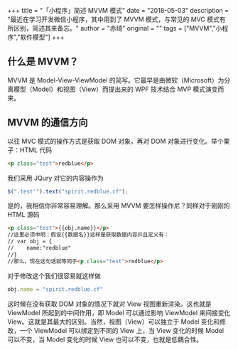 +++
title = "「小程序」简述 MVVM 模式"
date = "2018-05-03"
description = "最近在学习开发微信小程序，其中用到了 MVVM 模式，与常见的 MVC 模式有所区别，简述其来备忘。"
author = "赤琦"
original = ""
tags = ["MVVM","小程序","软件模型"]
+++

## 什么是 MVVM？

MVVM 是 Model-View-ViewModel 的简写。它最早是由微软（Microsoft）为分离模型（Model）和视图（View）而提出来的 WPF 技术结合 MVP 模式演变而来。

## MVVM 的通信方向

以往 MVC 模式的操作方式是获取 DOM 对象，再对 DOM 对象进行变化。举个栗子：HTML 代码

```html
<p class="test">redblue</p>
```

我们采用 JQury 对它的内容操作为

```js
$(".test'").text("spirit.redblue.cf");
```

是的，我相信你非常容易理解。那么采用 MVVM 要怎样操作尼？同样对于刚刚的 HTML 源码

```html
<p class="test">{{obj.name}}</p>
//这里必须申明：假设{{数据名}}这样是获取数据内容并且定义有：
// var obj = {
//    name:"redblue"
//}
//那么，现在这句话就等同于<p class="test">redblue</p>
```

对于修改这个我们很容易就这样做

```js
obj.name = "spirit.redblue.cf"
```

这时候在没有获取 DOM 对象的情况下就对 View 视图重新渲染。这也就是 ViewModel 所起到的中间作用，即 Model 可以通过影响 ViewModel 来间接变化 View。这就是其最大的区别。当然，视图（View）可以独立于 Model 变化和修改，一个 ViewModel 可以绑定到不同的 View 上，当 View 变化的时候 Model 可以不变，当 Model 变化的时候 View 也可以不变，也就是低耦合性。